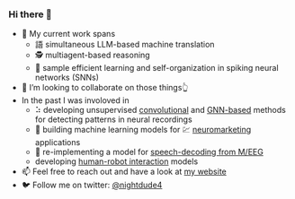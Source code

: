 ### Hi there 👋

- 🔭 My current work spans
  - 語 simultaneous LLM-based machine translation
  - 🕵️ multiagent-based reasoning
  - 🧠 sample efficient learning and self-organization in spiking neural networks (SNNs)
- :handshake: I’m looking to collaborate on those things👆
- In the past I was involoved in
  - ⠵ developing unsupervised [convolutional](https://github.com/RomanKoshkin/conv-seq) and [GNN-based](https://github.com/RomanKoshkin/graph-seq) methods for detecting patterns in neural recordings
  - 🤖 building machine learning models for 💹 [neuromarketing](https://github.com/RomanKoshkin/NeuroBarometer) applications 
  - :rocket: re-implementing a model for [speech-decoding from M/EEG](https://github.com/arayabrain/speech-decoding)
  - developing [human-robot interaction](https://github.com/RomanKoshkin/human-robot-interaction) models
- 📫 Feel free to reach out and have a look at [my website](https://roman-koshkin.unit.oist.jp)
- 🐦 Follow me on twitter: [@nightdude4](https://twitter.com/nightdude4)
